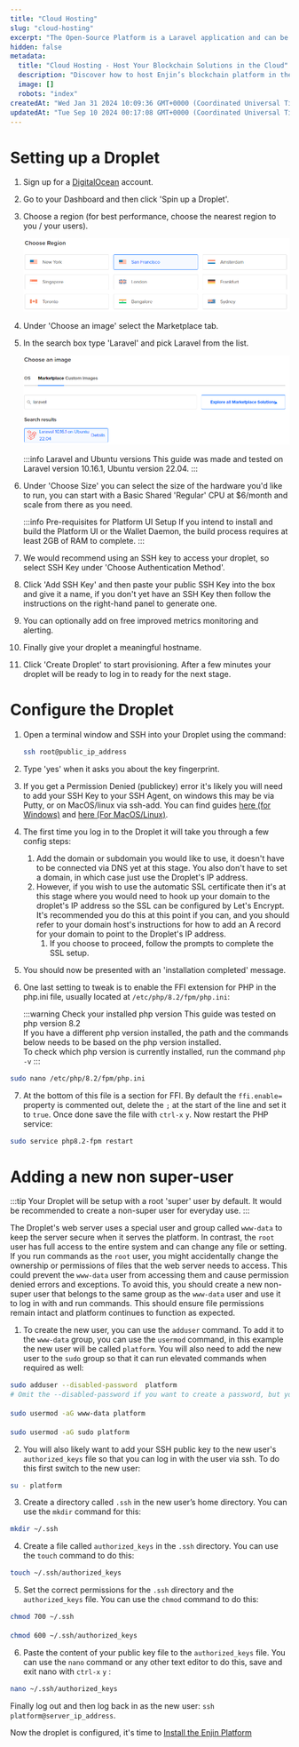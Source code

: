 ```yaml
---
title: "Cloud Hosting"
slug: "cloud-hosting"
excerpt: "The Open-Source Platform is a Laravel application and can be hosted on a cloud provider without using Docker. In this tutorial, we will be setting up the Enjin Platform on [DigitalOcean](https://digitalocean.com/)."
hidden: false
metadata: 
  title: "Cloud Hosting - Host Your Blockchain Solutions in the Cloud"
  description: "Discover how to host Enjin’s blockchain platform in the cloud, ensuring high availability and scalability for your blockchain applications."
  image: []
  robots: "index"
createdAt: "Wed Jan 31 2024 10:09:36 GMT+0000 (Coordinated Universal Time)"
updatedAt: "Tue Sep 10 2024 00:17:08 GMT+0000 (Coordinated Universal Time)"
---
```

# Setting up a Droplet

1. Sign up for a [DigitalOcean](https://digitalocean.com/) account.

2. Go to your Dashboard and then click 'Spin up a Droplet'.

3. Choose a region (for best performance, choose the nearest region to you / your users).

   ![Choose a region](./img/droplet-setup-choose-region.png)

4. Under 'Choose an image' select the Marketplace tab.

5. In the search box type 'Laravel' and pick Laravel from the list.

   ![Choose a region](./img/droplet-setup-select-laravel.png)

   :::info Laravel and Ubuntu versions
   This guide was made and tested on Laravel version 10.16.1, Ubuntu version 22.04.
   :::

6. Under 'Choose Size' you can select the size of the hardware you'd like to run, you can start with a Basic Shared 'Regular' CPU at $6/month and scale from there as you need.

   :::info Pre-requisites for Platform UI Setup
   If you intend to install and build the Platform UI or the Wallet Daemon, the build process requires at least 2GB of RAM to complete.
   :::

7. We would recommend using an SSH key to access your droplet, so select SSH Key under 'Choose Authentication Method'.

8. Click 'Add SSH Key' and then paste your public SSH Key into the box and give it a name, if you don't yet have an SSH Key then follow the instructions on the right-hand panel to generate one.

9. You can optionally add on free improved metrics monitoring and alerting.

10. Finally give your droplet a meaningful hostname.

11. Click 'Create Droplet' to start provisioning. After a few minutes your droplet will be ready to log in to ready for the next stage.

# Configure the Droplet

1. Open a terminal window and SSH into your Droplet using the command:

   ```bash
   ssh root@public_ip_address
   ```

2. Type 'yes' when it asks you about the key fingerprint.

3. If you get a Permission Denied (publickey) error it's likely you will need to add your SSH Key to your SSH Agent, on windows this may be via Putty, or on MacOS/linux via ssh-add. You can find guides [here (for Windows)](https://docs.digitalocean.com/products/droplets/how-to/add-ssh-keys/create-with-putty/) and [here (For MacOS/Linux)](https://docs.github.com/en/authentication/connecting-to-github-with-ssh/generating-a-new-ssh-key-and-adding-it-to-the-ssh-agent).

4. The first time you log in to the Droplet it will take you through a few config steps:
   1. Add the domain or subdomain you would like to use, it doesn't have to be connected via DNS yet at this stage.  You also don't have to set a domain, in which case just use the Droplet's IP address.
   2. However, if you wish to use the automatic SSL certificate then it's at this stage where you would need to hook up your domain to the droplet's IP address so the SSL can be configured by Let's Encrypt.  It's recommended you do this at this point if you can, and you should refer to your domain host's instructions for how to add an A record for your domain to point to the Droplet's IP address.
      1. If you choose to proceed, follow the prompts to complete the SSL setup.

5. You should now be presented with an 'installation completed' message.

6. One last setting to tweak is to enable the FFI extension for PHP in the php.ini file, usually located at `/etc/php/8.2/fpm/php.ini`:

   :::warning Check your installed php version
   This guide was tested on php version 8.2  
   If you have a different php version installed, the path and the commands below needs to be based on the php version installed.  
   To check which php version is currently installed, run the command `php -v`
   :::

```bash
sudo nano /etc/php/8.2/fpm/php.ini
```

7. At the bottom of this file is a section for FFI.  By default the `ffi.enable=` property is commented out, delete the `;` at the start of the line and set it to `true`.  Once done save the file with `ctrl-x` `y`.  Now restart the PHP service:

```bash
sudo service php8.2-fpm restart
```

# Adding a new non super-user

:::tip
Your Droplet will be setup with a root 'super' user by default.  It would be recommended to create a non-super user for everyday use.
:::

The Droplet's web server uses a special user and group called `www-data` to keep the server secure when it serves the platform. In contrast, the `root` user has full access to the entire system and can change any file or setting. If you run commands as the `root` user, you might accidentally change the ownership or permissions of files that the web server needs to access. This could prevent the `www-data` user from accessing them and cause permission denied errors and exceptions. To avoid this, you should create a new non-super user that belongs to the same group as the `www-data` user and use it to log in with and run commands. This should ensure file permissions remain intact and platform continues to function as expected.

1. To create the new user, you can use the `adduser` command. To add it to the `www-data` group, you can use the `usermod` command, in this example the new user will be called `platform`.  You will also need to add the new user to the `sudo` group so that it can run elevated commands when required as well:

```bash
sudo adduser --disabled-password  platform
# Omit the --disabled-password if you want to create a password, but you should leave it disabled and use your ssh keys below instead.

sudo usermod -aG www-data platform

sudo usermod -aG sudo platform
```

2. You will also likely want to add your SSH public key to the new user's `authorized_keys` file so that you can log in with the user via ssh. To do this first switch to the new user:

```bash
su - platform
```

3. Create a directory called `.ssh` in the new user’s home directory. You can use the `mkdir` command for this:

```bash
mkdir ~/.ssh
```

4. Create a file called `authorized_keys` in the `.ssh` directory. You can use the `touch` command to do this:

```bash
touch ~/.ssh/authorized_keys
```

5. Set the correct permissions for the `.ssh` directory and the `authorized_keys` file. You can use the `chmod` command to do this:

```bash
chmod 700 ~/.ssh

chmod 600 ~/.ssh/authorized_keys
```

6. Paste the content of your public key file to the `authorized_keys` file. You can use the `nano` command or any other text editor to do this, save and exit nano with `ctrl-x` `y` :

```bash
nano ~/.ssh/authorized_keys
```

Finally log out and then log back in as the new user: `ssh platform@server_ip_address`.  

Now the droplet is configured, it's time to [Install the Enjin Platform](doc:platform-installation)
